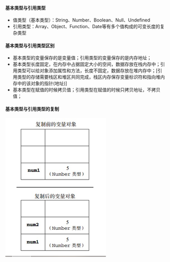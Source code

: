 #### 基本类型与引用类型
* 值类型（基本类型）：String、Number、Boolean、Null、Undefined
* 引用类型：Array、Object、Function、Date等有多个值构成的可变长度的复杂类型

#### 基本类型与引用类型区别
* 基本类型的变量保存的是变量值；引用类型的变量保存的是内存地址；
* 基本类型长度固定，在内存中占据固定大小的空间，数据存放在栈内存中；引用类型可以给对象添加属性和方法，长度不固定，数据存放在堆内存中；[引用类型的存储需要栈区和堆区共同完成，栈区内存保存变量标识符和指向堆内存中的该对象的指针(地址)]
* 基本类型在赋值的时候拷贝值；引用类型在赋值的时候只拷贝地址，不拷贝值；

#### 基本类型与引用类型的复制
![image](https://github.com/CC-974754827/KnowledgeTree/blob/master/值传递与引用传递/基本类型复制.png)
